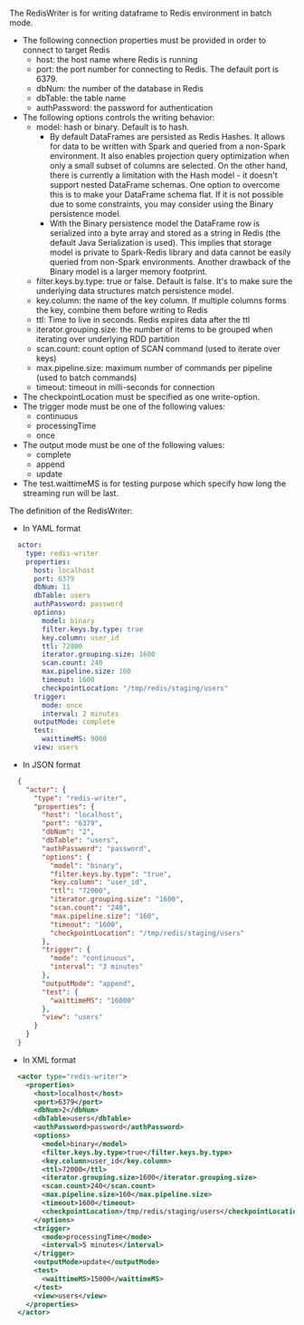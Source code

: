 The RedisWriter is for writing dataframe to Redis environment in batch mode.

- The following connection properties must be provided in order to connect to target Redis
    - host: the host name where Redis is running
    - port: the port number for connecting to Redis. The default port is 6379.
    - dbNum: the number of the database in Redis
    - dbTable: the table name
    - authPassword: the password for authentication
- The following options controls the writing behavior:
    - model: hash or binary. Default is to hash.
        - By default DataFrames are persisted as Redis Hashes. It allows for data to be written with Spark and queried from a non-Spark environment. It also enables projection query optimization when only a small subset of columns are selected. On the other hand, there is currently a limitation with the Hash model - it doesn't support nested DataFrame schemas. One option to overcome this is to make your DataFrame schema flat. If it is not possible due to some constraints, you may consider using the Binary persistence model.
        - With the Binary persistence model the DataFrame row is serialized into a byte array and stored as a string in Redis (the default Java Serialization is used). This implies that storage model is private to Spark-Redis library and data cannot be easily queried from non-Spark environments. Another drawback of the Binary model is a larger memory footprint.
    - filter.keys.by.type: true or false. Default is false. It's to make sure the underlying data structures match persistence model.
    - key.column: the name of the key column. If multiple columns forms the key, combine them before writing to Redis
    - ttl: Time to live in seconds. Redis expires data after the ttl
    - iterator.grouping.size: the number of items to be grouped when iterating over underlying RDD partition
    - scan.count: count option of SCAN command (used to iterate over keys)
    - max.pipeline.size: maximum number of commands per pipeline (used to batch commands)
    - timeout: timeout in milli-seconds for connection
- The checkpointLocation must be specified as one write-option.
- The trigger mode must be one of the following values:
    - continuous
    - processingTime
    - once
- The output mode must be one of the following values:
    - complete
    - append
    - update
- The test.waittimeMS is for testing purpose which specify how long the streaming run will be last.

The definition of the RedisWriter:
- In YAML format
```yaml
  actor:
    type: redis-writer
    properties:
      host: localhost
      port: 6379
      dbNum: 11
      dbTable: users
      authPassword: password
      options:
        model: binary
        filter.keys.by.type: true
        key.column: user_id
        ttl: 72000
        iterator.grouping.size: 1600
        scan.count: 240
        max.pipeline.size: 160
        timeout: 1600
        checkpointLocation: "/tmp/redis/staging/users"
      trigger:
        mode: once
        interval: 2 minutes
      outputMode: complete
      test:
        waittimeMS: 9000
      view: users
```
- In JSON format
```json
  {
    "actor": {
      "type": "redis-writer",
      "properties": {
        "host": "localhost",
        "port": "6379",
        "dbNum": "2",
        "dbTable": "users",
        "authPassword": "password",
        "options": {
          "model": "binary",
          "filter.keys.by.type": "true",
          "key.column": "user_id",
          "ttl": "72000",
          "iterator.grouping.size": "1600",
          "scan.count": "240",
          "max.pipeline.size": "160",
          "timeout": "1600",
          "checkpointLocation": "/tmp/redis/staging/users"
        },
        "trigger": {
          "mode": "continuous",
          "interval": "3 minutes"
        },
        "outputMode": "append",
        "test": {
          "waittimeMS": "16000"
        },
        "view": "users"
      }
    }
  }
```
- In XML format
```xml
  <actor type="redis-writer">
    <properties>
      <host>localhost</host>
      <port>6379</port>
      <dbNum>2</dbNum>
      <dbTable>users</dbTable>
      <authPassword>password</authPassword>
      <options>
        <model>binary</model>
        <filter.keys.by.type>true</filter.keys.by.type>
        <key.column>user_id</key.column>
        <ttl>72000</ttl>
        <iterator.grouping.size>1600</iterator.grouping.size>
        <scan.count>240</scan.count>
        <max.pipeline.size>160</max.pipeline.size>
        <timeout>1600</timeout>
        <checkpointLocation>/tmp/redis/staging/users</checkpointLocation>
      </options>
      <trigger>
        <mode>processingTime</mode>
        <interval>5 minutes</interval>
      </trigger>
      <outputMode>update</outputMode>
      <test>
        <waittimeMS>15000</waittimeMS>
      </test>
      <view>users</view>
    </properties>
  </actor>
```